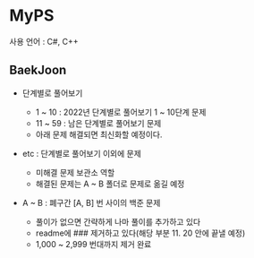# MyPS
사용 언어 : C#, C++


## BaekJoon
  - 단계별로 풀어보기
    - 1 ~ 10 : 2022년 단계별로 풀어보기 1 ~ 10단계 문제
    - 11 ~ 59 : 남은 단계별로 풀어보기 문제
    - 아래 문제 해결되면 최신화할 예정이다.


  - etc : 단계별로 풀어보기 이외에 문제
    - 미해결 문제 보관소 역할
    - 해결된 문제는 A ~ B 폴더로 문제로 옮길 예정


  - A ~ B : 폐구간 [A, B] 번 사이의 백준 문제
    - 풀이가 없으면 간략하게 나마 풀이를 추가하고 있다
    - readme에 ### 제거하고 있다(해당 부분 11. 20 안에 끝낼 예정)
    - 1,000 ~ 2,999 번대까지 제거 완료